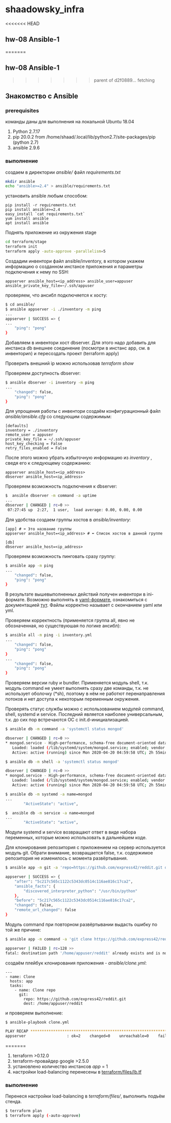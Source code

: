 # shaadowsky_infra

<<<<<<< HEAD

## hw-08 Ansible-1

=======
## hw-08 Ansible-1
>>>>>>> parent of d2f0889... fetching

## Знакомство с Ansible


### prerequisites

команды даны для выполнения на локальной Ubuntu 18.04

1. Python 2.7.17
2. pip 20.0.2 from /home/shaad/.local/lib/python2.7/site-packages/pip (python 2.7)
3. ansible 2.9.6

### выполнение

создаем в директории _ansible/_ файл _requirements.txt_

```bash
mkdir ansible
echo "ansible>=2.4" > ansible/requirements.txt
```

установить ansible любым способом:

```
pip install -r requirements.txt
pip install ansible>=2.4
easy_install `cat requirements.txt`
yum install ansible
apt install ansible
```

Поднять приложение из окружения stage

```bash
cd terraform/stage
terraform init
terraform apply -auto-approve -parallelism=5
```

Создадим инвентори файл ansible/inventory, в котором укажем информацию о созданном инстансе приложения и параметры подключения к нему по SSH:

```code
appserver ansible_host=<ip_address> ansible_user=appuser ansible_private_key_file=~/.ssh/appuser
```

проверяем, что ансибл подключяется к хосту:

```bash
$ cd ansible/
$ ansible appserver -i ./inventory -m ping
...
appserver | SUCCESS => {
...
    "ping": "pong"
}
```

Добавляем в инвентори хоcт dbserver. Для этого надо добавить для инстанса db внешнее соединение (посмотри в инстанс app, см. в инвенториn) и пересоздать проект (terraform apply)

Проверить внешний ip можно использовав _terraform show_

Проверяем доступность dbserver:

```bash
$ ansible dbserver -i inventory -m ping
...
    "changed": false, 
    "ping": "pong"
}
```

Для упрощения работы с инвентори создаём конфигурационный файл _ansible/ansible.cfg_ со следующим содержимым:

```code
[defaults]
inventory = ./inventory
remote_user = appuser
private_key_file = ~/.ssh/appuser
host_key_checking = False
retry_files_enabled = False
```

После этого можно убрать избыточную информацию из _inventory_ , сведя его к следующему содержанию:

```code
appserver ansible_host=<ip_address>
dbserver ansible_host=<ip_address>
```

Проверяем возможность подключения к dbserver:

```bash
$  ansible dbserver -m command -a uptime
...
dbserver | CHANGED | rc=0 >>
 07:27:45 up  2:27,  1 user,  load average: 0.00, 0.00, 0.00
```

Для удобства создаем группы хостов в _ansible/inventory_:

```code
[app] # ⬅ Это название группы
appserver ansible_host=<ip_address> # ⬅ Cписок хостов в данной группе

[db]
dbserver ansible_host=<ip_address>
```

Проверяем возможность пинговать сразу группу:

```bash
$ ansible app -m ping
... 
    "changed": false, 
    "ping": "pong"
}
```

В результате вышевыполненных действий получен инвентори в ini-формате. Возможно выполнять в [yaml-формате](ansible/inventory.yml), ознакомиться с документацией [тут](https://docs.ansible.com/ansible/latest/intro_inventory.html). Файлы корректно называет с окончанием yaml или yml.

Проверяем корректность (применяется группа all, явно не обозначенная, но существуюшая по логике ансибл):

```bash
$ ansible all -m ping -i inventory.yml
...
    "changed": false, 
    "ping": "pong"
}
...
    "changed": false, 
    "ping": "pong"
}
```

Проверяем версии ruby и bundler. Применяется модуль shell, т.к. модуль command не умеет выполнять сразу две команды, т.к. не использует оболочку (*sh), поэтому в нём не работют перенаправления потоков и нет доступа к некоторым переменным окружения.

Проверять статус службы можно с использованием модулей command, shell, systemd и service. Последний является наиболее универсальным, т.к. до сих пор встречаются ОС с init.d-инициализацией.

```bash
$ ansible db -m command -a 'systemctl status mongod'

dbserver | CHANGED | rc=0 >>
* mongod.service - High-performance, schema-free document-oriented database
   Loaded: loaded (/lib/systemd/system/mongod.service; enabled; vendor preset: enabled)
   Active: active (running) since Mon 2020-04-20 04:59:58 UTC; 2h 55min ago

$ ansible db -m shell -a 'systemctl status mongod'

dbserver | CHANGED | rc=0 >>
* mongod.service - High-performance, schema-free document-oriented database
   Loaded: loaded (/lib/systemd/system/mongod.service; enabled; vendor preset: enabled)
   Active: active (running) since Mon 2020-04-20 04:59:58 UTC; 2h 55min ago

$ ansible db -m systemd -a name=mongod
...
        "ActiveState": "active", 

$  ansible db -m service -a name=mongod
...
        "ActiveState": "active", 
```

Модули systemd и service возвращают ответ в виде набора переменных, которые можно использовать в дальнейшем коде.

Для клонирования репозитория с приложением на сервер используется модуль git. Обрати внимание,  возвращается false, т.к. содержимое репозитория не изменилось с момента развёртывания.

```bash
$ ansible app -m git -a 'repo=https://github.com/express42/reddit.git dest=/home/appuser/reddit'

appserver | SUCCESS => {
    "after": "5c217c565c1122c5343dc0514c116ae816c17ca2", 
    "ansible_facts": {
        "discovered_interpreter_python": "/usr/bin/python"
    }, 
    "before": "5c217c565c1122c5343dc0514c116ae816c17ca2", 
    "changed": false, 
    "remote_url_changed": false
}
```

Модуль command при повторном развёртывании выдасть ошибку по той же причине:

```bash
$ ansible app -m command -a 'git clone https://github.com/express42/reddit.git /home/appuser/reddit'

appserver | FAILED | rc=128 >>
fatal: destination path '/home/appuser/reddit' already exists and is not an empty directory.non-zero return code
```

создаём плейбук клонирования приложения - _ansible/clone.yml_:

```code
---
- name: Clone
  hosts: app
  tasks:
    - name: Clone repo
      git:
        repo: https://github.com/express42/reddit.git
        dest: /home/appuser/reddit
```

и проверяем выполнение:

```bash
$ ansible-playbook clone.yml

PLAY RECAP *********************************************************************************
appserver                  : ok=2    changed=0    unreachable=0    failed=0    skipped=0    rescued=0    ignored=0   
```

=======
1. terraform >0.12.0
2. terraform-провайдер google >2.5.0
3. установлено количество инстансов _app_ = 1
4. настройки load-balancing перенесены в [terraform/files/lb.tf](terraform/files/lb.tf)

### выполнение

Перенеся настройки load-balancing в _terraform/files/_, выполнить подъём стенда.

```bash
$ terraform plan
$ terraform apply (-auto-approve)
```


